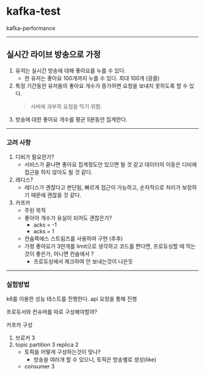 # kafka-test
kafka-performance

<hr>

## 실시간 라이브 방송으로 가정

1. 유저는 실시간 방송에 대해 좋아요를 누를 수 있다.
   - 한 유저는 좋아요 100개까지 누를 수 있다. 최대 100개 (광클)
2. 특정 기간동안 유저들의 좋아요 개수가 증가하면 요청을 보내지 못하도록 할 수 있다.
    > 서버에 과부하 요청을 막기 위함.
3. 방송에 대한 좋아요 개수를 평균 5분동안 집계한다.

<hr>

### 고려 사항

1. 디비가 필요한가?
   - 서비스가 끝나면 좋아요 집계정도만 있으면 될 것 같고 데이터의 이동은 디비에 접근을 하지 않아도 될 것 같다.
2. 레디스? 
   - 레디스가 괜찮다고 판단됨, 빠르게 접근이 가능하고, 순차적으로 처리가 보장하기 때문에 괜찮을 것 같다.
3. 카프카
    - 주된 목적
    - 좋아야 개수가 유실이 되어도 괜찮은가? 
      - acks = -1
      - acks = 1
    - 컨슘쪽에스 스트림즈를 사용하여 구현 (추후)
    - 가령 좋아요가 3만개를 limit으로 생각하고 코드를 짠다면, 프로듀싱할 때 막는것이 좋은가, 아니면 컨슘에서 ?
      - 프로듀싱에서 체크하여 안 보내는것이 나은듯
<hr>

### 실험방법
k6를 이용한 성능 테스트를 진행한다.
api 요청을 통해 진행

프로듀서와 컨슈머를 따로 구성해야할까?

카프카 구성
1. 브로커 3
2. topic partition 3 replica 2
   - 토픽을 어떻게 구성하는것이 맞나?
     - 방송을 여러개 할 수 있으니, 토픽은 방송별로 생성(like)
   - consumer 3


